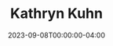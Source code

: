 ---
title: Kathryn Kuhn
layout: people
featured_image: Kathryn_Kuhn.webp
featured_image_attr: Josh Andrews
featured_image_alt: 
featured_image_caption: 
date: 2023-09-08T00:00:00-04:00
---